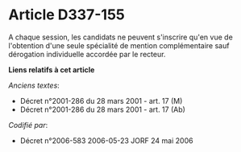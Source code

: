 # Article D337-155

A chaque session, les candidats ne peuvent s'inscrire qu'en vue de l'obtention d'une seule spécialité de mention
complémentaire sauf dérogation individuelle accordée par le recteur.

**Liens relatifs à cet article**

_Anciens textes_:

  - Décret n°2001-286 du 28 mars 2001 - art. 17 (M)
  - Décret n°2001-286 du 28 mars 2001 - art. 17 (Ab)

_Codifié par_:

  - Décret n°2006-583 2006-05-23 JORF 24 mai 2006
